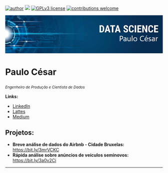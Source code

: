 [![author](https://img.shields.io/badge/author-PauloCesarEngProd-red)](https://www.linkedin.com/in/paulo-cesar-silva-pmp/) [![](https://img.shields.io/badge/python-3.7+-blue.svg)](https://www.python.org/) [![GPLv3 license](https://img.shields.io/badge/License-GPLv3-blue.svg)](http://perso.crans.org/besson/LICENSE.html) [![contributions welcome](https://img.shields.io/badge/contributions-welcome-brightgreen.svg?style=flat)](https://github.com/paulocesarengprod/data_science/issues)

<p align="center">
  <img src="GIThbbanner_PC.png" >
</p>

# Paulo César
<sub>*Engenheiro de Produção e Cientista de Dados* </sub>

**Links:**
* [LinkedIn](https://www.linkedin.com/in/paulo-cesar-silva-pmp/)
* [Lattes](http://lattes.cnpq.br/3679877417150971)
* [Medium](https://medium.com/@paulocesar.engds)

## Projetos:

* **Breve análise de dados do Airbnb - Cidade Bruxelas:** https://bit.ly/3mrVCKC
* **Rápida análise sobre anúncios de veículos seminovos:** https://bit.ly/3a0v2Ci

---
